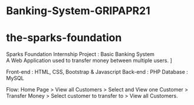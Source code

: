 # Banking-System-GRIPAPR21
# the-sparks-foundation
Sparks Foundation Internship Project : Basic Banking System  
A Web Application used to transfer money between multiple users. ]

Front-end : HTML, CSS, Bootstrap & Javascript 
Back-end : PHP 
Database : MySQL   

Flow: Home Page > View all Customers > Select and View one Customer > Transfer Money > Select customer to transfer to > View all Customers.
